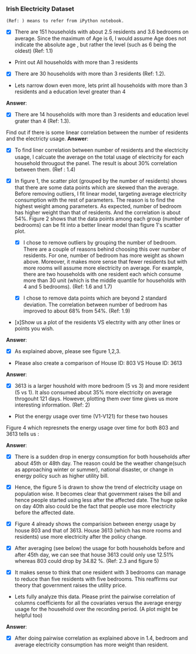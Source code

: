 
### Irish Electricity Dataset

```
(Ref: ) means to refer from iPython notebook. 
```

- [x] There are 151 households with about 2.5 residents and 3.6 bedrooms on average. Since the maximum of Age is 6, I would assume Age does not indicate the absolute age , but rather the level (such as 6 being the oldest) (Ref: 1.1)



 - Print out All households with more than 3 residents
   
 - [x] There are 30 households with more than 3 residents (Ref: 1.2). 
 

 - Lets narrow down even more, lets print all households with more than 3 residents and a education level greater than 4
 
 **Answer**:
 - [x] There are 14 households with more than 3 residents and education level grater than 4 (Ref: 1.3). 
 


 Find out if there is some linear correlation between the number of residents and the electricty usage. 
 **Answer**:
 
 - [x] To find liner correlation between number of residents and the electricity usage, I calcuate the average on the total usage of electricity for each household througout the panel. The result is about 30% correlation between them. (Ref : 1.4)
 
- [x] In figure 1, the scatter plot (grouped by the number of residents) shows that there are some data points which are skewed than the average. Before removing outliers, I fit linear model, targeting average electricity consumption with the rest of parameters. The reason is to find the highest weight among parameters. As expected, number of bedroom has higher weight than that of residents. And the correlation is about 54%. Figure 2 shows that the data points among each group (number of bedrooms) can be fit into a better linear model than figure 1's scatter plot. 
  
  - [x] I chose to remove outliers by grouping the number of bedroom. There are a couple of reasons behind choosing this over number of residents. For one, number of bedroom has more weight as shown above. Moreover, it makes more sense that fewer residents but with more rooms will assume more electricity on average. For example, there are two households with one resident each which consume more than 30 unit (which is the middle quantile for households with 4 and 5 bedrooms). (Ref: 1.6 and 1.7)
  
  - [x] I chose to remove data points which are beyond 2 standard deviation. The correlation between number of bedroom has improved  to about 68% from 54%. (Ref: 1.9)
 


 - [x]Show us a plot of the residents VS electrity with any other lines or points you wish.
 
 **Answer**:
 
-[x] As explained above, please see figure 1,2,3. 


 - Please also create a comparison of House ID: 803 VS House ID: 3613
 
 
 **Answer**:
 
- [x] 3613 is a larger houshold with more bedroom (5 vs 3) and more resident (5 vs 1). It also consumed about 35% more electricity on average throgouht 121 days. However, plotting them over time gives us more interesting information. (Ref: 2)
 


 - Plot the energy usage over time (V1-V121) for these two houses 
 
 
 Figure 4 which represnets the energy usage over time for both 803 and 3613 tells us : 
 
  **Answer**:
 
- [x] There is a sudden drop in energy consumption for both households after about 45th or 48th day. The reason could be the weather change(such as approaching winter or summer), national disaster, or change in energy policy such as higher utility bill.

- [x] Hence, the figure 5 is drawn to show the trend of electricity usage on population wise. It becomes clear that government raises the bill and hence people started using less after the affected date. The huge spike on day 40th also could be the fact that people use more electricity before the affected date.

- [x] Figure 4 already shows the comparision between energy usage by house 803 and that of 3613. House 3613 (which has more rooms and residents) use more electricity after the policy change. 

- [x] After averaging (see below) the usage for both households before and after 45th day, we can see that house 3613 could only use 12.51% whereas 803 could drop by 34.82 %. (Ref: 2.3 and figure 5) 

- [x] It makes sense to think that one resident with 3 bedrooms can manage to reduce than five residents with five bedrooms. This reaffirms our theory that government raises the utility price. 


 
 

 - Lets fully analyze this data. Please print the pairwise correlation of columns coefficients for all the covariates versus the average energy usage for the household over the recording period. (A plot might be helpful too)
 
 
 **Answer**:
 
- [x]  After doing pairwise correlation as explained above in 1.4, bedroom and average electricity consumption has more weight than resident.
 


